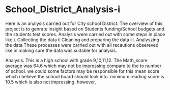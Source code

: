 # School_District_Analysis-i
Here is an analysis carried out for City school District. The overview of this project is to genrate insight based on Students funding/School budgets and the students test scores. 
Analysis were carried out with some steps in place like
i. Collecting the data 
ii Cleaning and preparing the data
iii. Analyszing the data 
These processes were carried out with all recautions obsereved like in making sure the data was suitable for analysis.

Analysis.
This is a high school with grade 9,10,11,12. 
The Math_score average was 64.6 which may not be impressing compare to the to number of school. we could some factors may be responsible for this mean score which i believe the school board should look into. 
minimum reading score is 10.5 which is also not impressing. however,  


